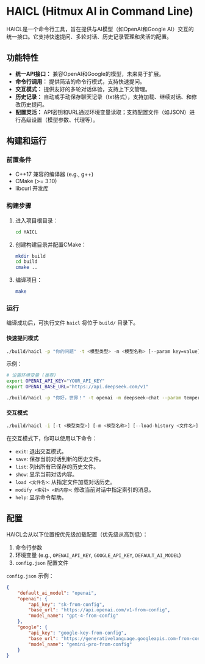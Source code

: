 # HAICL (Hitmux AI in Command Line)

HAICL是一个命令行工具，旨在提供与AI模型（如OpenAI和Google AI）交互的统一接口。它支持快速提问、多轮对话、历史记录管理和灵活的配置。

## 功能特性

*   **统一API接口：** 兼容OpenAI和Google的模型，未来易于扩展。
*   **命令行调用：** 提供简洁的命令行模式，支持快速提问。
*   **交互模式：** 提供友好的多轮对话体验，支持上下文管理。
*   **历史记录：** 自动或手动保存聊天记录（txt格式），支持加载、继续对话、和修改历史提问。
*   **配置灵活：** API密钥和URL通过环境变量读取；支持配置文件（如JSON）进行高级设置（模型参数、代理等）。

## 构建和运行

### 前置条件

*   C++17 兼容的编译器 (e.g., g++)
*   CMake (>= 3.10)
*   libcurl 开发库

### 构建步骤

1.  进入项目根目录：
    ```bash
    cd HAICL
    ```
2.  创建构建目录并配置CMake：
    ```bash
    mkdir build
    cd build
    cmake ..
    ```
3.  编译项目：
    ```bash
    make
    ```

### 运行

编译成功后，可执行文件 `haicl` 将位于 `build/` 目录下。

#### 快速提问模式

```bash
./build/haicl -p "你的问题" -t <模型类型> -m <模型名称> [--param key=value]
```

示例：
```bash
# 设置环境变量 (推荐)
export OPENAI_API_KEY="YOUR_API_KEY"
export OPENAI_BASE_URL="https://api.deepseek.com/v1"

./build/haicl -p "你好，世界！" -t openai -m deepseek-chat --param temperature=0.7
```

#### 交互模式

```bash
./build/haicl -i [-t <模型类型>] [-m <模型名称>] [--load-history <文件名>]
```

在交互模式下，你可以使用以下命令：

*   `exit`: 退出交互模式。
*   `save`: 保存当前对话到新的历史文件。
*   `list`: 列出所有已保存的历史文件。
*   `show`: 显示当前对话内容。
*   `load <文件名>`: 从指定文件加载对话历史。
*   `modify <索引> <新内容>`: 修改当前对话中指定索引的消息。
*   `help`: 显示命令帮助。

## 配置

HAICL会从以下位置按优先级加载配置（优先级从高到低）：

1.  命令行参数
2.  环境变量 (e.g., `OPENAI_API_KEY`, `GOOGLE_API_KEY`, `DEFAULT_AI_MODEL`)
3.  `config.json` 配置文件

`config.json` 示例：

```json
{
    "default_ai_model": "openai",
    "openai": {
        "api_key": "sk-from-config",
        "base_url": "https://api.openai.com/v1-from-config",
        "model_name": "gpt-4-from-config"
    },
    "google": {
        "api_key": "google-key-from-config",
        "base_url": "https://generativelanguage.googleapis.com-from-config",
        "model_name": "gemini-pro-from-config"
    }
}
```



